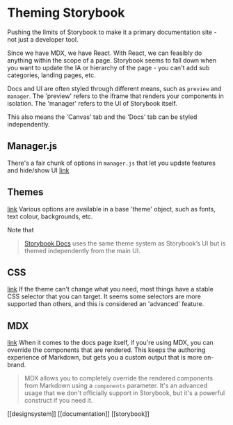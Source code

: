 # Theming Storybook

Pushing the limits of Storybook to make it a primary documentation site - not just a developer tool.

Since we have MDX, we have React. With React, we can feasibly do anything within the scope of a page. Storybook seems to fall down when you want to update the IA or hierarchy of the page - you can't add sub categories, landing pages, etc.

Docs and UI are often styled through different means, such as `preview` and `manager`. The 'preview' refers to the iframe that renders your components in isolation. The 'manager' refers to the UI of Storybook itself.

This also means the 'Canvas' tab and the 'Docs' tab can be styled independently.

## Manager.js
There's a fair chunk of options in `manager.js` that let you update features and hide/show UI [link](https://storybook.js.org/docs/react/configure/features-and-behavior)

## Themes
[link](https://storybook.js.org/docs/react/configure/theming#theming-docs)
Various options are available in a base 'theme' object, such as fonts, text colour, backgrounds, etc.

Note that
> [Storybook Docs](https://storybook.js.org/docs/react/writing-docs/introduction) uses the same theme system as Storybook’s UI but is themed independently from the main UI.

## CSS
[link](https://storybook.js.org/docs/react/configure/theming#css-escape-hatches)
If the theme can't change what you need, most things have a stable CSS selector that you can target. It seems some selectors are more supported than others, and this is considered an 'advanced' feature.

## MDX
[link](https://storybook.js.org/docs/react/configure/theming#mdx-component-overrides)
When it comes to the docs page itself, if you're using MDX, you can override the components that are rendered. This keeps the authoring experience of Markdown, but gets you a custom output that is more on-brand.

> MDX allows you to completely override the rendered components from Markdown using a `components` parameter. It's an advanced usage that we don't officially support in Storybook, but it's a powerful construct if you need it.

[[designsystem]]
[[documentation]]
[[storybook]]